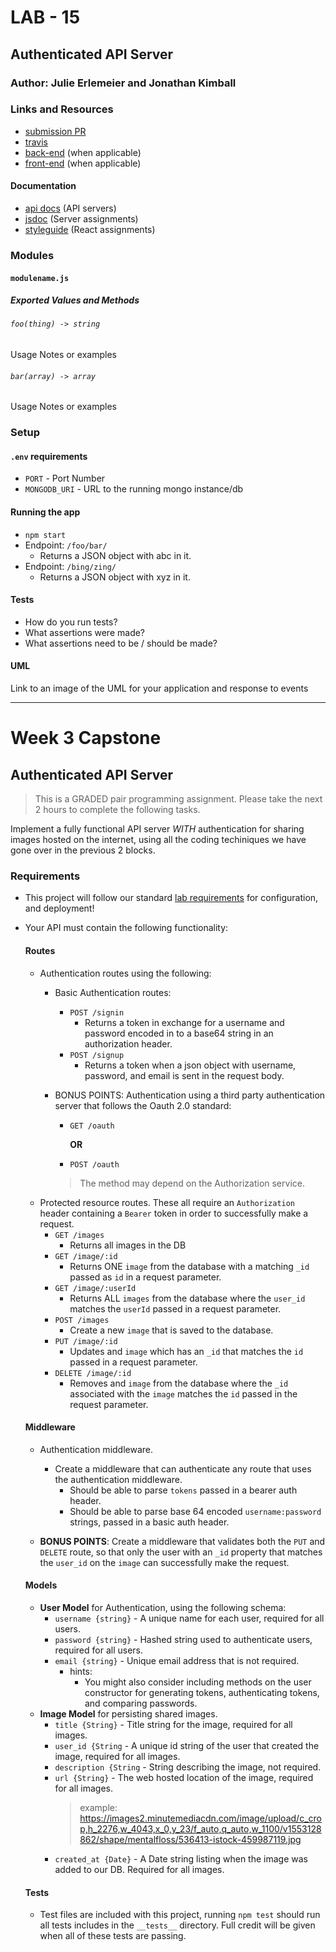 # LAB - 15

## Authenticated API Server

### Author: Julie Erlemeier and Jonathan Kimball

### Links and Resources
* [submission PR](http://xyz.com)
* [travis](http://xyz.com)
* [back-end](http://xyz.com) (when applicable)
* [front-end](http://xyz.com) (when applicable)

#### Documentation
* [api docs](http://xyz.com) (API servers)
* [jsdoc](http://xyz.com) (Server assignments)
* [styleguide](http://xyz.com) (React assignments)

### Modules
#### `modulename.js`
##### Exported Values and Methods

###### `foo(thing) -> string`
Usage Notes or examples

###### `bar(array) -> array`
Usage Notes or examples

### Setup
#### `.env` requirements
* `PORT` - Port Number
* `MONGODB_URI` - URL to the running mongo instance/db

#### Running the app
* `npm start`
* Endpoint: `/foo/bar/`
  * Returns a JSON object with abc in it.
* Endpoint: `/bing/zing/`
  * Returns a JSON object with xyz in it.
  
#### Tests
* How do you run tests?
* What assertions were made?
* What assertions need to be / should be made?

#### UML
Link to an image of the UML for your application and response to events

***

# Week 3 Capstone

## Authenticated API Server

> This is a GRADED pair programming assignment.  Please take the next 2 hours to complete the following tasks.

Implement a fully functional API server *WITH* authentication for sharing images hosted on the internet, using all the coding techiniques we have gone over in the previous 2 blocks.

### Requirements
- This project will follow our standard [lab requirements](https://github.com/codefellows/seattle-javascript-401d32/blob/master/reference/submission-instructions/labs/README.md) for configuration, and deployment!
- Your API must contain the following functionality:


    #### Routes
    - Authentication routes using the following:
        - Basic Authentication routes:
            - `POST /signin`
                - Returns a token in exchange for a username and password encoded in to a base64 string in an authorization header.
            - `POST /signup`
                - Returns a token when a json object with username, password, and email is sent in the request body.   
            
        - BONUS POINTS: Authentication using a third party authentication server that follows the Oauth 2.0 standard:
            - `GET /oauth` 
                
                **OR**
            - `POST /oauth` 
            > The method may depend on the Authorization service.
    - Protected resource routes.  These all require an `Authorization` header containing a `Bearer` token in order to successfully make a request.
        - `GET /images`
            - Returns all images in the DB 
        - `GET /image/:id` 
            - Returns ONE `image` from the database with a matching `_id` passed as `id` in a request parameter. 
        - `GET /image/:userId`
            - Returns ALL `images` from the database where the `user_id` matches the `userId` passed in a request parameter. 
        - `POST /images`
            - Create a new `image` that is saved to the database.
        - `PUT /image/:id`
            - Updates and `image` which has an `_id` that matches the `id` passed in a request parameter. 
        - `DELETE /image/:id`
            - Removes and `image` from the database where the `_id` associated with the `image` matches the `id` passed in the request parameter.
            
    #### Middleware
    - Authentication middleware.
        - Create a middleware that can authenticate any route that uses the authentication middleware.
            - Should be able to parse `tokens` passed in a bearer auth header.
            - Should be able to parse base 64 encoded `username:password` strings, passed in a basic auth header.
            
    - **BONUS POINTS**: Create a middleware that validates both the `PUT` and `DELETE` route, so that only the user with an `_id` property that matches the `user_id` on the `image` can successfully make the request.
     
    #### Models
    - **User Model** for Authentication, using the following schema:
        - `username {string}` - A unique name for each user, required for all users.
        - `password {string}` - Hashed string used to authenticate users, required for all users.
        - `email {string}` - Unique email address that is not required.
            - hints:
                - You might also consider including methods on the user constructor for generating tokens, authenticating tokens, and comparing passwords. 
    - **Image Model** for persisting shared images.
        - `title {String}` - Title string for the image, required for all images.
        - `user_id {String` - A unique id string of the user that created the image, required for all images. 
        - `description {String` - String describing the image, not required.
        - `url {String}` - The web hosted location of the image, required for all images. 
            > example: https://images2.minutemediacdn.com/image/upload/c_crop,h_2276,w_4043,x_0,y_23/f_auto,q_auto,w_1100/v1553128862/shape/mentalfloss/536413-istock-459987119.jpg
        - `created_at {Date}` - A Date string listing when the image was added to our DB.  Required for all images.
    
    #### Tests
    - Test files are included with this project,  running `npm test` should run all tests includes in the `__tests__` directory.  Full credit will be given when all of these tests are passing.
        
